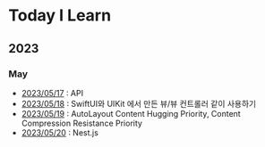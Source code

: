 # Today I Learn

## 2023
### May
* [2023/05/17](./20230517.md) : API
* [2023/05/18](./20230518.md) : SwiftUI와 UIKit 에서 만든 뷰/뷰 컨트롤러 같이 사용하기
* [2023/05/19](./20230519.md) : AutoLayout Content Hugging Priority, Content Compression Resistance Priority
* [2023/05/20](./20230520.md) : Nest.js